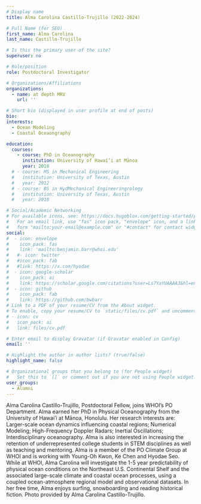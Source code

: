 ```yaml
---
# Display name
title: Alma Carolina Castillo-Trujillo (2022-2024)

# Full Name (for SEO)
first_name: Alma Carolina
last_name: Castillo-Trujillo

# Is this the primary user of the site?
superuser: no

# Role/position
role: Postdoctoral Investigator

# Organizations/Affiliations
organizations:
  - name: at depth MRV
    url: ''

# Short bio (displayed in user profile at end of posts)
bio:
interests:
  - Ocean Modeling
  - Coastal Oceaongraphy

education:
  courses:
    - course: PhD in Oceanography
      institution: University of Hawai’i at Mānoa
      year: 2018
  # - course: MS in Mechanical Engineering
  #   institution: University of Texas, Austin
  #   year: 2012
  # - course: BS in HydMechanical Engineeringrology
  #   institution: University of Texas, Austin
  #   year: 2010

# Social/Academic Networking
# For available icons, see: https://docs.hugoblox.com/getting-started/page-builder/#icons
#   For an email link, use "fas" icon pack, "envelope" icon, and a link in the
#   form "mailto:your-email@example.com" or "#contact" for contact widget.
social:
#  - icon: envelope
#    icon_pack: fas
#    link: 'mailto:benjamin.barr@whoi.edu'
#   #- icon: twitter
#   #icon_pack: fab
#   #link: https://x.com/hyodae
#  - icon: google-scholar
#    icon_pack: ai
#    link: https://scholar.google.com/citations?user=Ls7YaYUAAAAJ&hl=en
#  - icon: github
#    icon_pack: fab
#    link: https://github.com/bwbarr
# Link to a PDF of your resume/CV from the About widget.
# To enable, copy your resume/CV to `static/files/cv.pdf` and uncomment the lines below.
# - icon: cv
#   icon_pack: ai
#   link: files/cv.pdf

# Enter email to display Gravatar (if Gravatar enabled in Config)
email: ''

# Highlight the author in author lists? (true/false)
highlight_name: false

# Organizational groups that you belong to (for People widget)
#   Set this to `[]` or comment out if you are not using People widget.
user_groups:
  - Alumni
---
```


Alma Carolina Castillo-Trujillo, Postdoctoral Fellow, joins WHOI’s PO Department. Alma earned her PhD in Physical Oceanography from the University of Hawai’i at Mānoa, Honolulu. Her research interests are:  Larger-scale ocean dynamics influencing coastal regions; Numerical Modeling; High-Frequency Doppler Radars; Inertial Oscillations; Interdisciplinary oceanography.  Alma is also interested in increasing the retention of underrepresented college students in STEM disciplines as well as teaching and mentoring. Alma is a member of the PO Climate Group at WHOI and is working with Young-Oh Kwon, Ke Chen and Hyodae Seo. While at WHOI, Alma Carolina will investigate the 1-5 year predictability of physical ocean conditions on the Northeast U.S. Continental Shelf and the associated large-scale climate and coastal ocean processes, using a coupled ocean-atmosphere regional model and observational datasets. In her free time, Alma enjoys surfing, snowboarding and reading historical fiction. Photo provided by Alma Carolina Castillo-Trujillo.
